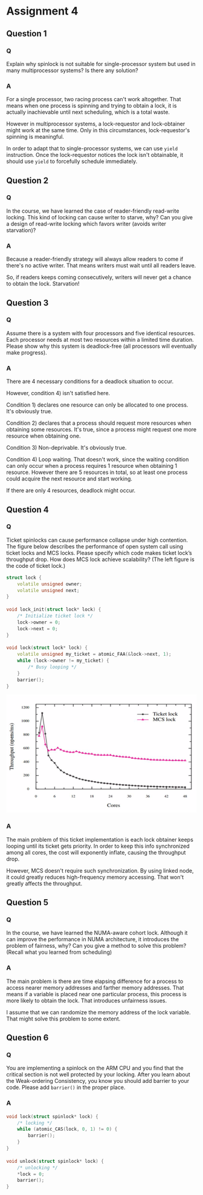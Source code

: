 # Assignment 4

## Question 1

### Q

Explain why spinlock is not suitable for single-processor system but used in many multiprocessor systems? Is there any solution?

### A

For a single processor, two racing process can't work altogether. That means when one process is spinning and trying to obtain a lock, it is actually inachievable until next scheduling, which is a total waste.

However in multiprocessor systems, a lock-requestor and lock-obtainer might work at the same time. Only in this circumstances, lock-requestor's spinning is meaningful.

In order to adapt that to single-processor systems, we can use `yield` instruction. Once the lock-requestor notices the lock isn't obtainable, it should use `yield` to forcefully schedule immediately.

## Question 2

### Q

In the course, we have learned the case of reader-friendly read-write locking. This kind of locking can cause writer to starve, why? Can you give a design of read-write locking which favors writer (avoids writer starvation)?

### A

Because a reader-friendly strategy will always allow readers to come if there's no active writer. That means writers must wait until all readers leave.

So, if readers keeps coming consecutively, writers will never get a chance to obtain the lock. Starvation!

## Question 3

### Q

Assume there is a system with four processors and five identical resources. Each processor needs at most two resources within a limited time duration. Please show why this system is deadlock-free (all processors will eventually make progress).

### A

There are 4 necessary conditions for a deadlock situation to occur.

However, condition 4) isn't satisfied here.

Condition 1) declares one resource can only be allocated to one process. It's obviously true.

Condition 2) declares that a process should request more resources when obtaining some resources. It's true, since a process might request one more resource when obtaining one.

Condition 3) Non-deprivable. It's obviously true.

Condition 4) Loop waiting. That doesn't work, since the waiting condition can only occur when a process requires 1 resource when obtaining 1 resource. However there are 5 resources in total, so at least one process could acquire the next resource and start working.

If there are only 4 resources, deadlock might occur.

## Question 4

### Q

Ticket spinlocks can cause performance collapse under high contention. The figure below describes the performance of open system call using ticket locks and MCS locks. Please specify which code makes ticket lock’s throughput drop. How does MCS lock achieve scalability? (The left figure is the code of ticket lock.)

```c++
struct lock {
    volatile unsigned owner;
    volatile unsigned next;
}

void lock_init(struct lock* lock) {
    /* Initialize ticket lock */
    lock->owner = 0;
    lock->next = 0;
}

void lock(struct lock* lock) {
    volatile unsigned my_ticket = atomic_FAA(&lock->next, 1);
    while (lock->owner != my_ticket) {
        /* Busy looping */
    }
    barrier();
}
```

![image-20200422102438413](submission.assets/image-20200422102438413.png)

### A

The main problem of this ticket implementation is each lock obtainer keeps looping until its ticket gets priority. In order to keep this info synchronized among all cores, the cost will exponently inflate, causing the throughput drop.

However, MCS doesn't require such synchronization. By using linked node, it could greatly reduces high-frequency memory accessing. That won't greatly affects the throughput.

## Question 5

### Q

In the course, we have learned the NUMA-aware cohort lock. Although it can improve the performance in NUMA architecture, it introduces the problem of fairness, why? Can you give a method to solve this problem? (Recall what you learned from scheduling)

### A

The main problem is there are time elapsing difference for a process to access nearer memory addresses and farther memory addresses. That means if a variable is placed near one particular process, this process is more likely to obtain the lock. That introduces unfairness issues.

I assume that we can randomize the memory address of the lock variable. That might solve this problem to some extent.

## Question 6

### Q

You are implementing a spinlock on the ARM CPU and you find that the critical section is not well protected by your locking. After you learn about the Weak-ordering Consistency, you know you should add barrier to your code. Please add `barrier()` in the proper place.

### A

```c++
void lock(struct spinlock* lock) {
    /* locking */
    while (atomic_CAS(lock, 0, 1) != 0) {
        barrier();
    }
}

void unlock(struct spinlock* lock) {
    /* unlocking */
    *lock = 0;
    barrier();
}
```

